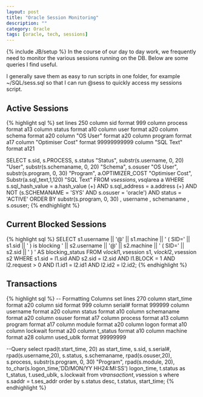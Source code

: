 ```yaml
---
layout: post
title: "Oracle Session Monitoring"
description: ""
category: Oracle
tags: [oracle, tech, sessions]
---
```

{% include JB/setup %}
In the course of our day to day work, we frequently need to monitor the various sessions running on the DB. Below are some queries I find useful.

I generally save them as easy to run scripts in one folder, for example ~/SQL/sess.sql so that I can run @sess to quickly access my sessions script.

## Active Sessions

{% highlight sql %}
set lines 250
column sid format 999
column process format a13
column status format a10
column user format a20
column schema format a20
column "OS User" format a20
column program format a17
column "Optimiser Cost" format 99999999999
column "SQL Text" format a121

SELECT  s.sid,
        s.PROCESS,
        s.status "Status",
        substr(s.username, 0, 20) "User",
        substr(s.schemaname, 0, 20) "Schema",
        s.osuser "OS User",
        substr(s.program, 0, 30) "Program",
        a.OPTIMIZER_COST "Optimiser Cost",
        Substr(a.sql_text,1,120) "SQL Text"
FROM    v$session s,
        v$sqlarea a
WHERE       s.sql_hash_value = a.hash_value (+)
AND         s.sql_address = a.address (+)
AND NOT    (s.SCHEMANAME = 'SYS' AND s.osuser = 'oracle')
AND         status = 'ACTIVE'
ORDER BY  substr(s.program, 0, 30)
        , username
        , schemaname
        , s.osuser;
{% endhighlight %}

## Current Blocked Sessions

{% highlight sql %}
   SELECT    s1.username
          || '@'
          || s1.machine
          || ' ( SID='
          || s1.sid
          || ' )  is blocking '
          || s2.username
          || '@'
          || s2.machine
          || ' ( SID='
          || s2.sid
          || ' ) '
             AS blocking_status
     FROM v$lock l1,
          v$session s1,
          v$lock l2,
          v$session s2
    WHERE     s1.sid = l1.sid
          AND s2.sid = l2.sid
          AND l1.BLOCK = 1
          AND l2.request > 0
          AND l1.id1 = l2.id1
          AND l2.id2 = l2.id2;
{% endhighlight %}

## Transactions
{% highlight sql %}
-- Formatting Columns
set lines 270
column start_time format a20
column sid format 999
column serial# format 999999
column username format a20
column status format a10
column schemaname format a20
column osuser format a17
column process format a13
column program format a17
column module format a20
column logon format a10
column lockwait format a20
column t_status format a10
column machine format a28
column used_ublk format 99999999

--Query
select rpad(t.start_time, 20) as start_time,
       s.sid,
       s.serial#,
       rpad(s.username,20),
       s.status,
       s.schemaname,
       rpad(s.osuser,20),
       s.process,
       substr(s.program, 0, 30) "Program",
       rpad(s.module, 20),
       to_char(s.logon_time,'DD/MON/YY HH24:MI:SS') logon_time,
       t.status as t_status,
       t.used_ublk,
       s.lockwait
from v$transaction t, v$session s
where s.saddr = t.ses_addr
order by s.status desc, t.status, start_time;
{% endhighlight %}
